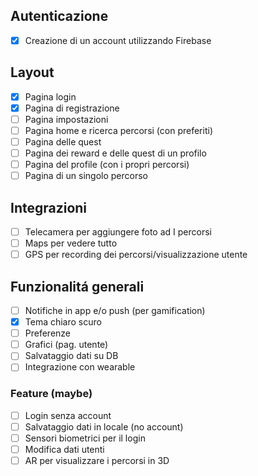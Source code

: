 ## Autenticazione
- [X] Creazione di un account utilizzando Firebase

## Layout
- [X] Pagina login
- [X] Pagina di registrazione
- [ ] Pagina impostazioni
- [ ] Pagina home e ricerca percorsi (con preferiti)
- [ ] Pagina delle quest
- [ ] Pagina dei reward e delle quest di un profilo
- [ ] Pagina del profile (con i propri percorsi)
- [ ] Pagina di un singolo percorso

## Integrazioni
- [ ] Telecamera per aggiungere foto ad I percorsi
- [ ] Maps per vedere tutto
- [ ] GPS per recording dei percorsi/visualizzazione utente

## Funzionalitá generali
- [ ] Notifiche in app e/o push (per gamification)
- [X] Tema chiaro scuro
- [ ] Preferenze
- [ ] Grafici (pag. utente)
- [ ] Salvataggio dati su DB
- [ ] Integrazione con wearable

### Feature (maybe)
- [ ] Login senza account
- [ ] Salvataggio dati in locale (no account)
- [ ] Sensori biometrici per il login
- [ ] Modifica dati utenti
- [ ] AR per visualizzare i percorsi in 3D